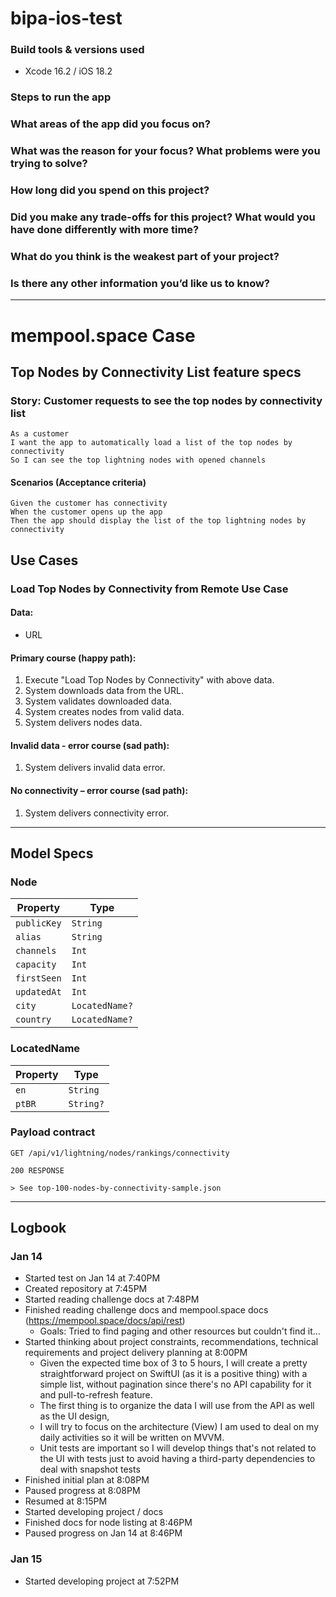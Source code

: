# bipa-ios-test

### Build tools & versions used

- Xcode 16.2 / iOS 18.2

### Steps to run the app

### What areas of the app did you focus on?

### What was the reason for your focus? What problems were you trying to solve?

### How long did you spend on this project?

### Did you make any trade-offs for this project? What would you have done differently with more time?

### What do you think is the weakest part of your project?

### Is there any other information you’d like us to know?


---

# mempool.space Case 

## Top Nodes by Connectivity List feature specs

### Story: Customer requests to see the top nodes by connectivity list

```
As a customer
I want the app to automatically load a list of the top nodes by connectivity
So I can see the top lightning nodes with opened channels
```

#### Scenarios (Acceptance criteria)

```
Given the customer has connectivity
When the customer opens up the app
Then the app should display the list of the top lightning nodes by connectivity
```

## Use Cases

### Load Top Nodes by Connectivity from Remote Use Case

#### Data:
- URL

#### Primary course (happy path):
1. Execute "Load Top Nodes by Connectivity" with above data.
2. System downloads data from the URL.
3. System validates downloaded data.
4. System creates nodes from valid data.
5. System delivers nodes data.

#### Invalid data - error course (sad path):
1. System delivers invalid data error.

#### No connectivity – error course (sad path):
1. System delivers connectivity error.

---

## Model Specs

### Node

| Property      | Type              |
|---------------|-------------------|
| `publicKey`   | `String`          |
| `alias`       | `String`          |
| `channels`    | `Int`             |
| `capacity`    | `Int`             |
| `firstSeen`   | `Int`             |
| `updatedAt`   | `Int`             |
| `city`        | `LocatedName?`    |
| `country`     | `LocatedName?`    |

### LocatedName

| Property      | Type          |
|---------------|---------------|
| `en`          | `String`      |
| `ptBR`        | `String?`     |

### Payload contract

```
GET /api/v1/lightning/nodes/rankings/connectivity

200 RESPONSE

> See top-100-nodes-by-connectivity-sample.json
```

---

## Logbook

### Jan 14

- Started test on Jan 14 at 7:40PM
- Created repository at 7:45PM
- Started reading challenge docs at 7:48PM
- Finished reading challenge docs and mempool.space docs (https://mempool.space/docs/api/rest)
  - Goals: Tried to find paging and other resources but couldn't find it... 
- Started thinking about project constraints, recommendations, technical requirements and project delivery planning at 8:00PM
  - Given the expected time box of 3 to 5 hours, I will create a pretty straightforward project on SwiftUI (as it is a positive thing) with a simple list, without pagination since there's no API capability for it and pull-to-refresh feature. 
  - The first thing is to organize the data I will use from the API as well as the UI design,
  - I will try to focus on the architecture (View) I am used to deal on my daily activities so it will be written on MVVM.
  - Unit tests are important so I will develop things that's not related to the UI with tests just to avoid having a third-party dependencies to deal with snapshot tests
- Finished initial plan at 8:08PM
- Paused progress at 8:08PM
- Resumed at 8:15PM
- Started developing project / docs
- Finished docs for node listing at 8:46PM
- Paused progress on Jan 14 at 8:46PM

### Jan 15

- Started developing project at 7:52PM